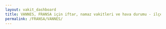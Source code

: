 ```yaml
---
layout: vakit_dashboard
title: VANNES, FRANSA için iftar, namaz vakitleri ve hava durumu - ilçe/eyalet seç
permalink: /FRANSA/VANNES/
---
```


<script type="text/javascript">
  var GLOBAL_COUNTRY = 'FRANSA';
  var GLOBAL_CITY = 'VANNES';
  var GLOBAL_STATE = '';
  var lat = 72;
  var lon = 21;
</script>
